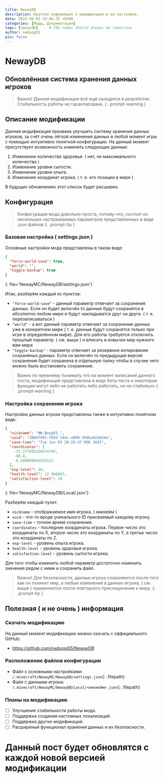 ```yaml
---
title: NewayDB
description: Краткая информация о модификации и её настройке.
date: 2025-06-03 19:46:35 +0300
categories: [Моды, Документация]
tags: [newaydb]     # TAG names should always be lowercase
author: nwboog55
pin: false
---
```


# NewayDB
## Обновлённая система хранения данных игроков

> Важно! Данная модификация всё ещё находится в разработке.
> Стабильность работы не гарантирована.
{: .prompt-warning }

## Описание модификации

Данная модификация призвана улучшить систему хранения данных игроков, за счёт очень лёгкой изменения данных в любой момент игры с помощью интуитивно понятной конфигурации.
На данный момент присутствует возможность изменять следующие данные:

1. Изменение количества здоровья. ( нет, не максимального количества )
2. Изменение уровня сытости.
3. Изменение уровня опыта.
4. Изменение координат игрока. ( т. е. его позиции в мире )

В будущих обновлениях этот список будет расширен.

## Конфигурация

> Конфигурация мода довольно проста, потому-что,
> состоит из нескольких настраиваемых параметров
> представленных в виде .json файлов
{: .prompt-tip }

### Базовая настройка ( settings.json )

Основные настройки мода представлены в таком виде:

```json
{
  "force-world-save": true,
  "world": "",
  "toggle-backup": true
}
```
{: file='NewayMC/NewayDB/settings.json'}

Итак, разберём каждый из пунктов:

- `"force-world-save"` - данный параметр отвечает за сохранение данных. Если он будет включён то данные будут сохранятся в абсолютно любом мире и будут накладыватся друг на друга. ( т. е. перезаписываться )
- `"world"` - а вот данный параметр отвечает за сохранение данных уже в конкретном мире ( т. е. данные будут сохранятся только при игре в определённом мире). Для его работы требуется отключить прошлый параметр. ( см. выше ) и вписать в ковычки мир нужного вам мира
- `"toggle-backup"` - параметр отвечает за резервное копирование сохранёных данных. Если он включён то предыдущая версия сохранения будет сохранена в отдельную папку чтобы в случие чего можно было востановить сохранение.

> Важно по прежнему понимать что на момент написания данного поста, модификация представлена в виде бета-теста и некоторые функции могут либо не работать либо работать, но не стабильно
{: .prompt-warning }

### Настройка сохранения игрока

Настройки данных игрока представлены также в интуитивно понятном виде:

```json
{
  "nickname": "NW_Boog55_",
  "uuid": "380df991-f603-344c-a090-369bad2a924a",
  "save-time": "Tue Jun 03 20:25:47 MSK 2025",
  "coordinates": [
    -37.277493356674746,
    -60.0,
    -6.509089956553121
  ],
  "exp-level": 10,
  "health-level": 12.966667,
  "satisfaction-level": 19
}
```
{: file='NewayMC/NewayDB/Local/<nickname>.json'}

Разберём каждый пункт:

- `nickname` - отображаемое имя игрока. ( никнейм )
- `uuid` - что-то вроде уникального ID присваемый каждому игроку.
- `save-time` - точное время сохранения.
- `coordinates` - последние координаты игрока. Первое число это координаты по X, второе число это координаты по Y, а третье число это координаты по Z.
- `exp-level` - уровень опыта игрока.
- `health-level` - уровень здоровья игрока.
- `satisfaction-level` - уровень сытости игрока.

Для того чтобы изменить любой параметр достаточно изменить значения рядом с ними и сохранить файл.

> Важно! Для безопасности, данные игрока сохраняются после того как он покинет мир, а любые изменения в данных игрока, ( см. выше ) применяются после повторного присоединения к миру.
{: .prompt-tip }

## Полезная ( и не очень ) информация

### Скачать модификацию

На данный момент модификацию можно скачать с оффициального GitHub:

- https://github.com/nwboog55/NewayDB

### Расположение файлов конфигурации

- Файл с основными настройками:  `/.minecraft/NewayMC/NewayDB/settings.json`{: .filepath}
- Файл с данными игрока: `/.minecraft/NewayMC/NewayDB/Local/<никнейм>.json`{: .filepath}

### Планы на модификацию

- [ ] Улучшение стабильности работы мода.
- [ ] Поддержка создания кастомных локализаций.
- [ ] Поддержка других модификаций.
- [ ] Расширеный функционал хранения данных и их безопасности.

# Данный пост будет обновлятся с каждой новой версией модификации

